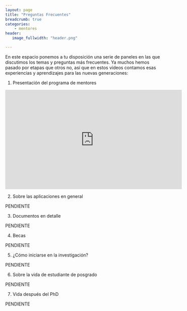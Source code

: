 ```yaml
---
layout: page
title: "Preguntas Frecuentes"
breadcrumb: true
categories:
    - mentores
header:
   image_fullwidth: "header.png"

---
```


En este espacio ponemos a tu disposición una serie de paneles en las que discutimos los temas y preguntas más frecuentes. Ya muchos hemos pasado por etapas que otros no, así que en estos vídeos contamos esas experiencias y aprendizajes para las nuevas generaciones:

1. Presentación del programa de mentores

<iframe width="560" height="315" src="https://www.youtube.com/embed/9_ioOEwoKUc" frameborder="0" allow="accelerometer; autoplay; encrypted-media; gyroscope; picture-in-picture" allowfullscreen></iframe>

2. Sobre las aplicaciones en general

PENDIENTE

3. Documentos en detalle

PENDIENTE

4. Becas

PENDIENTE

5. ¿Cómo iniciarse en la investigación?

PENDIENTE

6. Sobre la vida de estudiante de posgrado

PENDIENTE

7. Vida después del PhD

PENDIENTE